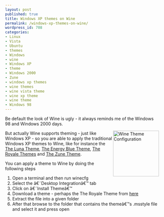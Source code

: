 ```yaml
---
layout: post
published: true
title: Windows XP themes on Wine
permalink: /windows-xp-themes-on-wine/
wordpress_id: 708
categories:
- Linux
- Vista
- Ubuntu
- themes
- Windows
- wine
- Windows XP
- theme
- Windows 2000
- Zune
- windows xp themes
- wine themes
- wine vista theme
- wine xp theme
- wine theme
- Windows 98
---
```


Be default the look of Wine is ugly - it always reminds me of the Windows 98 and Windows 2000 days.

<a href="http://lh5.ggpht.com/-iRm_8bOxlZE/UVl_zDxXMzI/AAAAAAAAFx8/HjmeEQgzuIw/screenshot-wine-configuration.png"><img align="right" src="http://lh3.ggpht.com/-4XTunkOGwUc/UVl_x_bajbI/AAAAAAAAFx4/VG5o9O817JQ/screenshot-wine-configuration-150x150.png" alt="Wine Theme Configuration" title="screenshot-wine-configuration" width="150" height="150" class="size-thumbnail wp-image-711" /></a>

But actually Wine supports theming - just like Windows XP - so you are able to apply the traditional Windows XP themes to Wine, like for instance the <a href="/free-xp-themes/">The Luna Theme</a>, <a href="/free-xp-themes/">The Energy Blue Theme</a>, <a href="/black-windows-xp-theme/">The Royale Themes</a> and <a href="/free-xp-themes/">The Zune Theme</a>.


You can apply a theme to Wine by doing the following steps
<ol>
	<li>Open a terminal and then run winecfg</li>
	<li>Select the &acirc;&euro;&tilde;Desktop Integration&acirc;&euro;&trade; tab</li>
	<li>Click on &acirc;&euro;&tilde;Install Theme&acirc;&euro;&trade;</li>
	<li>Download a theme - perhaps the The Royale Theme from <a href="/black-windows-xp-theme/">here</a></li>
	<li>Extract the file into a given folder</li>
<li>After that browse to the folder that contains the theme&acirc;&euro;&trade;s .msstyle file and select it and press open</li>
</ol>

